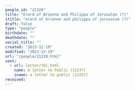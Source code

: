 ```yaml
---
people_id: "21328"
title: "Erard of Brienne and Philippa of Jerusalem (?)"
ititle: "erard of brienne and philippa of jerusalem (?)"
draft: false
type: "people"
birthdate: ""
deathdate: ""
social_title: ""
created: "2013-12-19"
modified: "2013-12-19"
url: "/people/21328.html"
sent:
  - url: letter/761.html
    name: A letter to Public (1223?)
    iname: a letter to public (1223?)
received:
---
```

